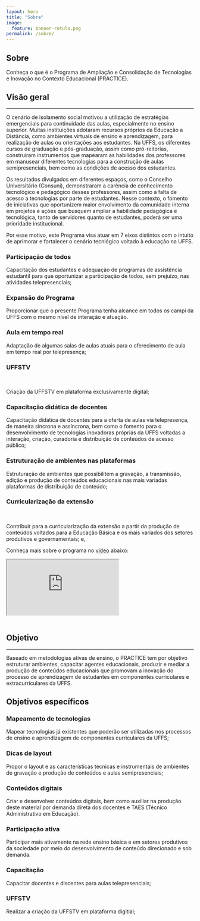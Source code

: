 ```yaml
---
layout: hero
title: "Sobre"
image:
  feature: banner-rotulo.png
permalink: /sobre/
---
```


<section class="fdb-block">
  <div class="container">
    <div class="row align-items-center pt-2">
      <div class="col-7 col-md-8 col-lg-7">
        <h2>Sobre</h2>
        <p class="lead">Conheça o que é o Programa de Ampliação e Consolidação de Tecnologias e Inovação no Contexto Educacional (PRACTICE).</p>
      </div>
      <div class="col-md-1"></div>
      <div class="col-md-3 mt-4">
        <lottie-player alt="image" class="fdb-icon pb-4" src="https://assets5.lottiefiles.com/packages/lf20_k86wxpgr.json"  background="transparent"  speed="1"  style="width: 280px; height: 280px;" loop autoplay></lottie-player>
      </div>
    </div>
  </div>
</section>

## Visão geral
------
<p class="text-justify">O cenário de isolamento social motivou a utilização de estratégias emergenciais para continuidade das aulas, especialmente no ensino superior. Muitas instituições adotaram recursos próprios da Educação a Distância, como ambientes virtuais de ensino e aprendizagem, para realização de aulas ou orientações aos estudantes. Na UFFS, os diferentes cursos de graduação e pós-graduação, assim como pró-reitorias, construíram instrumentos que mapearam as habilidades dos professores em manusear diferentes tecnologias para a construção de aulas semipresenciais, bem como as condições de acesso dos estudantes.</p>

<p class="text-justify">Os resultados divulgados em diferentes espaços, como o Conselho Universitário (Consuni), demonstraram a carência de conhecimento tecnológico e pedagógico desses professores, assim como a falta de acesso a tecnologias por parte de estudantes.
Nesse contexto, o fomento de iniciativas que oportunizem maior envolvimento da comunidade interna em projetos e ações que busquem ampliar a habilidade pedagógica e tecnológica, tanto de servidores quanto de estudantes, poderá ser uma prioridade institucional.</p>

<p class="text-justify">Por esse motivo, este Programa visa atuar em 7 eixos distintos com o intuito de aprimorar e fortalecer o cenário tecnlógico voltado à educação na UFFS.</p>

<section class="fdb-block">
  <div class="container">
    <div class="row text-left mt-5">
      <div class="col-12 col-sm-6 col-lg-3">
        <div class="row">
          <div class="col-9">
            <h3><strong>Participação de todos</strong></h3>
            <p>Capacitação dos estudantes e adequação de programas de assistência estudantil para que oportunizar a participação de todos, sem prejuízo, nas atividades telepresenciais;</p>
          </div>
        </div>
      </div>
      <div class="col-12 col-sm-6 col-lg-3 pt-3 pt-sm-0">
        <div class="row">
          <div class="col-9">
            <h3><strong>Expansão do Programa</strong></h3>
            <p>Proporcionar que o presente Programa tenha alcance em todos os campi da UFFS com o mesmo nível de interação e atuação.</p>
          </div>
        </div>
      </div>
      <div class="col-12 col-sm-6 col-lg-3 pt-3 pt-lg-0">
        <div class="row">
          <div class="col-9">
            <h3><strong>Aula em tempo real</strong></h3>
            <p>Adaptação de algumas salas de aulas atuais para o oferecimento de aula em tempo real por telepresença;</p>
          </div>
        </div>
      </div>
      <div class="col-12 col-sm-6 col-lg-3 pt-3 pt-lg-0">
        <div class="row">
          <div class="col-9">
            <h3><strong>UFFSTV</strong></h3><br>
            <p>Criação da UFFSTV em plataforma exclusivamente digital;</p>
          </div>
        </div>
      </div>
    </div>
    <div class="row text-left pt-3 pt-lg-5">
      <div class="col-12 col-sm-6 col-lg-3">
        <div class="row">
          <div class="col-9">
            <h3><strong>Capacitação didática de docentes</strong></h3>
            <p>Capacitação didática de docentes para a oferta de aulas via telepresença, de maneira síncrona e assíncrona, bem como o fomento para o desenvolvimento de tecnologias inovadoras próprias da UFFS voltadas a interação, criação, curadoria e distribuição de conteúdos de acesso público;</p>
          </div>
        </div>
      </div>
      <div class="col-12 col-sm-6 col-lg-3 pt-3 pt-sm-0">
        <div class="row">
          <div class="col-9">
            <h3><strong>Estruturação de ambientes nas plataformas</strong></h3>
            <p>Estruturação de ambientes que possibilitem a gravação, a transmissão, edição e produção de conteúdos educacionais nas mais variadas plataformas de distribuição de conteúdo;</p>
          </div>
        </div>
      </div>
      <div class="col-12 col-sm-6 col-lg-3 pt-3 pt-lg-0">
        <div class="row">
          <div class="col-9">
            <h3><strong>Curricularização da extensão</strong></h3><br>
            <p>Contribuir para a curricularização da extensão a partir da produção de conteúdos voltados para a Educação Básica e os mais variados dos setores produtivos e governamentais; e,</p>
          </div>
        </div>
      </div>
    </div>
  </div>
</section>

Conheça mais sobre o programa no [vídeo](https://www.youtube.com/watch?v=MBX_Ij4qSPc) abaixo:

<div class="embed-responsive embed-responsive-16by9">
  <iframe src="https://www.youtube.com/embed/MBX_Ij4qSPc" class="embed-responsive-item" allowfullscreen></iframe>
</div><br>

## Objetivo
------
<p class="text-justify">Baseado em metodologias ativas de ensino, o PRACTICE tem por objetivo estruturar ambientes, capacitar agentes educacionais, produzir e mediar a produção de conteúdos educacionais que promovam a inovação do processo de aprendizagem de estudantes em componentes curriculares e extracurriculares da UFFS.</p>


## Objetivos específicos

<section class="fdb-block">
  <div class="row text-left mt-0">
    <div class="col-12 col-sm-6 col-lg-4">
      <div class="row">
        <div class="col-12">
          <h3><strong>Mapeamento de tecnologias</strong></h3>
          <p>Mapear tecnologias já existentes que poderão ser utilizadas nos processos de ensino e aprendizagem de componentes curriculares da UFFS;</p>
        </div>
      </div>
    </div>
    <div class="col-12 col-sm-6 col-lg-4 pt-3 pt-sm-0">
      <div class="row">
        <div class="col-12">
          <h3><strong>Dicas de layout</strong></h3>
          <p>Propor o layout e as características técnicas e instrumentais de ambientes de gravação e produção de conteúdos e aulas semipresenciais;</p>
        </div>
      </div>
    </div>
    <div class="col-12 col-sm-6 col-lg-4 pt-3 pt-lg-0">
      <div class="row">
        <div class="col-12">
          <h3><strong>Conteúdos digitais</strong></h3>
          <p>Criar e desenvolver conteúdos digitais, bem como auxiliar na produção deste material por demanda direta dos docentes e TAES (Técnico Administrativo em Educação).</p>
        </div>
      </div>
    </div>
  </div>
  <div class="row text-left mt-5">
    <div class="col-12 col-sm-6 col-lg-4">
      <div class="row">
        <div class="col-12">
          <h3><strong>Participação ativa</strong></h3>
          <p>Participar mais ativamente na rede ensino básica e em setores produtivos da sociedade por meio do desenvolvimento de conteúdo direcionado e sob demanda.</p>
        </div>
      </div>
    </div>
    <div class="col-12 col-sm-6 col-lg-4 pt-3 pt-sm-0">
      <div class="row">
        <div class="col-12">
          <h3><strong>Capacitação</strong></h3>
          <p>Capacitar docentes e discentes para aulas telepresenciais;</p>
        </div>
      </div>
    </div>
    <div class="col-12 col-sm-6 col-lg-4 pt-3 pt-lg-0">
      <div class="row">
        <div class="col-12">
          <h3><strong>UFFSTV</strong></h3>
          <p>Realizar a criação da UFFSTV em plataforma digitial;</p>
        </div>
      </div>
    </div>
  </div>
</section>